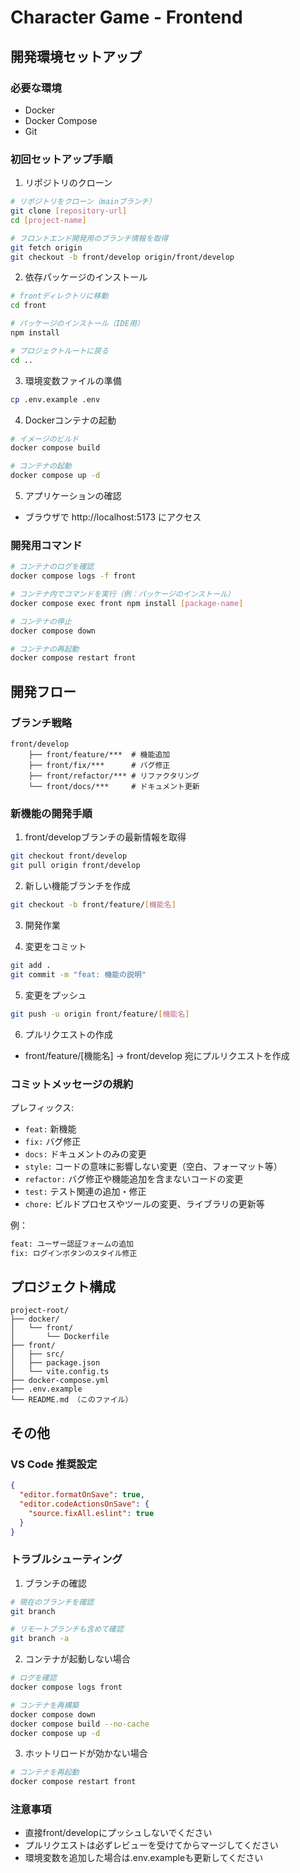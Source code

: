 # Character Game - Frontend

## 開発環境セットアップ

### 必要な環境
- Docker
- Docker Compose
- Git

### 初回セットアップ手順

1. リポジトリのクローン
```bash
# リポジトリをクローン（mainブランチ）
git clone [repository-url]
cd [project-name]

# フロントエンド開発用のブランチ情報を取得
git fetch origin
git checkout -b front/develop origin/front/develop
```

2. 依存パッケージのインストール

```bash
# frontディレクトリに移動
cd front

# パッケージのインストール（IDE用）
npm install

# プロジェクトルートに戻る
cd ..
```

3. 環境変数ファイルの準備
```bash
cp .env.example .env
```

4. Dockerコンテナの起動
```bash
# イメージのビルド
docker compose build

# コンテナの起動
docker compose up -d
```

5. アプリケーションの確認
- ブラウザで http://localhost:5173 にアクセス

### 開発用コマンド

```bash
# コンテナのログを確認
docker compose logs -f front

# コンテナ内でコマンドを実行（例：パッケージのインストール）
docker compose exec front npm install [package-name]

# コンテナの停止
docker compose down

# コンテナの再起動
docker compose restart front
```

## 開発フロー

### ブランチ戦略

```
front/develop
    ├── front/feature/***  # 機能追加
    ├── front/fix/***      # バグ修正
    ├── front/refactor/*** # リファクタリング
    └── front/docs/***     # ドキュメント更新
```

### 新機能の開発手順

1. front/developブランチの最新情報を取得
```bash
git checkout front/develop
git pull origin front/develop
```

2. 新しい機能ブランチを作成
```bash
git checkout -b front/feature/[機能名]
```

3. 開発作業

4. 変更をコミット
```bash
git add .
git commit -m "feat: 機能の説明"
```

5. 変更をプッシュ
```bash
git push -u origin front/feature/[機能名]
```

6. プルリクエストの作成
- front/feature/[機能名] → front/develop 宛にプルリクエストを作成

### コミットメッセージの規約

プレフィックス:
- `feat:` 新機能
- `fix:` バグ修正
- `docs:` ドキュメントのみの変更
- `style:` コードの意味に影響しない変更（空白、フォーマット等）
- `refactor:` バグ修正や機能追加を含まないコードの変更
- `test:` テスト関連の追加・修正
- `chore:` ビルドプロセスやツールの変更、ライブラリの更新等

例：
```bash
feat: ユーザー認証フォームの追加
fix: ログインボタンのスタイル修正
```

## プロジェクト構成

```
project-root/
├── docker/
│   └── front/
│       └── Dockerfile
├── front/
│   ├── src/
│   ├── package.json
│   └── vite.config.ts
├── docker-compose.yml
├── .env.example
└── README.md （このファイル）
```

## その他

### VS Code 推奨設定

```json
{
  "editor.formatOnSave": true,
  "editor.codeActionsOnSave": {
    "source.fixAll.eslint": true
  }
}
```

### トラブルシューティング

1. ブランチの確認
```bash
# 現在のブランチを確認
git branch

# リモートブランチも含めて確認
git branch -a
```

2. コンテナが起動しない場合
```bash
# ログを確認
docker compose logs front

# コンテナを再構築
docker compose down
docker compose build --no-cache
docker compose up -d
```

3. ホットリロードが効かない場合
```bash
# コンテナを再起動
docker compose restart front
```

### 注意事項
- 直接front/developにプッシュしないでください
- プルリクエストは必ずレビューを受けてからマージしてください
- 環境変数を追加した場合は.env.exampleも更新してください